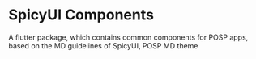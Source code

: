 # SpicyUI Components

A flutter package, which contains common components for POSP apps, based on the MD guidelines of SpicyUI, POSP MD theme